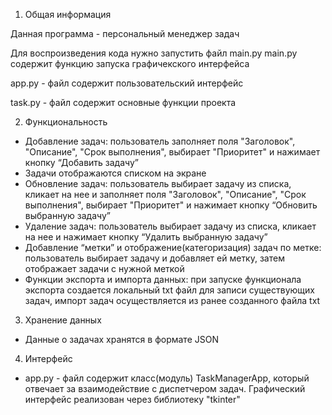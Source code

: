 1. Общая информация

Данная программа - персональный менеджер задач

Для воспроизведения кода нужно запустить файл main.py
main.py содержит функцию запуска графичекского интерфейса

app.py - файл содержит пользовательский интерфейс 

task.py - файл содержит основные функции проекта

2. Функциональность

- Добавление задач: пользователь заполняет поля "Заголовок", "Описание", "Срок выполнения", выбирает "Приоритет" и нажимает кнопку “Добавить задачу” 
- Задачи отображаются списком на экране 
- Обновление задач: пользователь выбирает задачу из списка, кликает на нее и заполняет поля "Заголовок", "Описание", "Срок выполнения", выбирает "Приоритет" и нажимает кнопку “Обновить выбранную задачу”
- Удаление задач: пользователь выбирает задачу из списка, кликает на нее и нажимает кнопку “Удалить выбранную задачу” 
- Добавление “метки” и отображение(категоризация) задач по метке: пользователь выбирает задачу и добавляет ей метку, затем отображает задачи с нужной меткой 
- Функции экспорта и импорта данных: при запуске функционала экспорта создается локальный txt файл для записи существующих задач, импорт задач осуществляется из ранее созданного файла txt

3. Хранение данных

- Данные о задачах хранятся  в формате JSON

4. Интерфейс 
- app.py - файл содержит класс(модуль) TaskManagerApp, который отвечает за взаимодействие с диспетчером задач.
Графический интерфейс реализован через библиотеку "tkinter"


